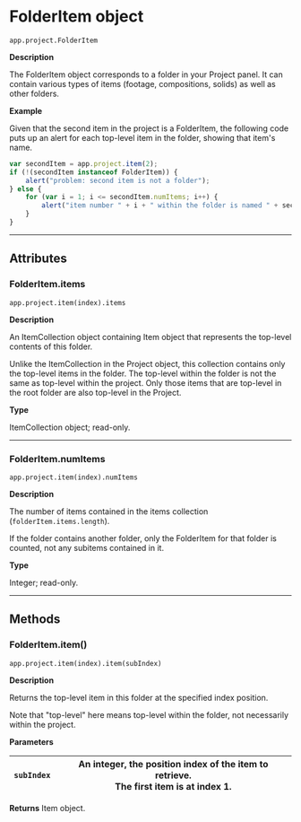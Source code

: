 # FolderItem object

`app.project.FolderItem`

**Description**

The FolderItem object corresponds to a folder in your Project panel. It can contain various types of items (footage, compositions, solids) as well as other folders.

**Example**

Given that the second item in the project is a FolderItem, the following code puts up an alert for each top-level item in the folder, showing that item's name.

```javascript
var secondItem = app.project.item(2);
if (!(secondItem instanceof FolderItem)) {
    alert("problem: second item is not a folder");
} else {
    for (var i = 1; i <= secondItem.numItems; i++) {
        alert("item number " + i + " within the folder is named " + secondItem.item(i).name);
    }
}
```

---

## Attributes

### FolderItem.items

`app.project.item(index).items`

**Description**

An ItemCollection object containing Item object that represents the top-level contents of this folder.

Unlike the ItemCollection in the Project object, this collection contains only the top-level items in the folder. The top-level within the folder is not the same as top-level within the project. Only those items that are top-level in the root folder are also top-level in the Project.

**Type**

ItemCollection object; read-only.

---

### FolderItem.numItems

`app.project.item(index).numItems`

**Description**

The number of items contained in the items collection (`folderItem.items.length`).

If the folder contains another folder, only the FolderItem for that folder is counted, not any subitems contained in it.

**Type**

Integer; read-only.

---

## Methods

### FolderItem.item()

`app.project.item(index).item(subIndex)`

**Description**

Returns the top-level item in this folder at the specified index position.

Note that "top-level" here means top-level within the folder, not necessarily within the project.

**Parameters**

| `subIndex`   | An integer, the position index of the item to retrieve.<br/>The first item is at index 1.   |
|--------------|---------------------------------------------------------------------------------------------|

**Returns**
Item object.
